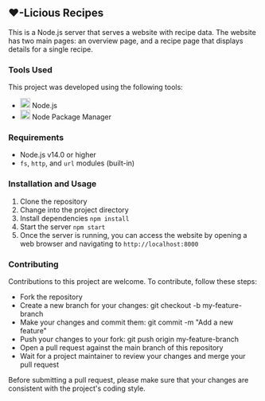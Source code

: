 ## &#x2764;-Licious Recipes
This is a Node.js server that serves a website with recipe data. The website has two main pages: an overview page, and a recipe page that displays details for a single recipe.

### Tools Used

This project was developed using the following tools:
- <img src="https://nodejs.org/static/images/logos/nodejs-new-pantone-black.svg" alt="Node.js Logo" height="20"> Node.js 
- <img src="https://upload.wikimedia.org/wikipedia/commons/thumb/d/db/Npm-logo.svg/800px-Npm-logo.svg.png" alt="NPM Logo" height="20"> Node Package Manager


### Requirements
- Node.js v14.0 or higher
- `fs`, `http`, and `url` modules (built-in)

### Installation and Usage

1. Clone the repository
2. Change into the project directory
3. Install dependencies `npm install`
4. Start the server `npm start`
5. Once the server is running, you can access the website by opening a web browser and navigating to `http://localhost:8000`

### Contributing

Contributions to this project are welcome. To contribute, follow these steps:

- Fork the repository
- Create a new branch for your changes: git checkout -b my-feature-branch
- Make your changes and commit them: git commit -m "Add a new feature"
- Push your changes to your fork: git push origin my-feature-branch
- Open a pull request against the main branch of this repository
- Wait for a project maintainer to review your changes and merge your pull request

Before submitting a pull request, please make sure that your changes are consistent with the project's coding style.